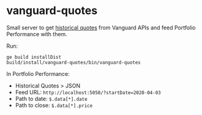 # vanguard-quotes

Small server to get [historical quotes](https://www.vanguard.nl/portal/instl/nl/en/product.html#/fundDetail/etf/portId=9503/assetCode=EQUITY/?prices) from Vanguard APIs and feed Portfolio Performance with them.

Run:

```
ge build installDist
build/install/vanguard-quotes/bin/vanguard-quotes
```

In Portfolio Performance:

* Historical Quotes > JSON
* Feed URL: `http://localhost:5050/?startDate=2020-04-03`
* Path to date: `$.data[*].date`
* Path to close: `$.data[*].price`
